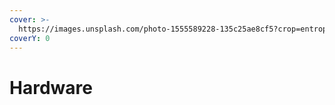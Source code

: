 ```yaml
---
cover: >-
  https://images.unsplash.com/photo-1555589228-135c25ae8cf5?crop=entropy&cs=srgb&fm=jpg&ixid=M3wxOTcwMjR8MHwxfHNlYXJjaHw3fHxIYXJkd2FyZXxlbnwwfHx8fDE3MTc4Njk3ODh8MA&ixlib=rb-4.0.3&q=85
coverY: 0
---
```


# Hardware


